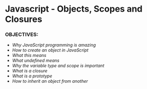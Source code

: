 # Javascript - Objects, Scopes and Closures

### OBJECTIVES:

- _Why JavaScript programming is amazing_
- _How to create an object in JavaScript_
- _What this means_
- _What undefined means_
- _Why the variable type and scope is important_
- _What is a closure_
- _What is a prototype_
- _How to inherit an object from another_
